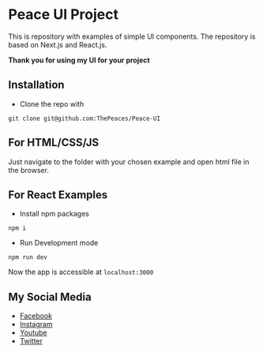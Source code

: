 
# Peace UI Project

This is repository with examples of simple UI components. The repository is based on Next.js and React.js.

**Thank you for using my UI for your project**
## Installation

* Clone the repo with

```
git clone git@github.com:ThePeaces/Peace-UI
```
## For HTML/CSS/JS

Just navigate to the folder with your chosen example and open html file in the browser.

## For React Examples

* Install npm packages
```
npm i
```

* Run Development mode
```
npm run dev
```

Now the app is accessible at `localhost:3000`



## My Social Media

* [Facebook](https://web.facebook.com/john.script.395)
* [Instagram](https://www.instagram.com/itsmedakwah/?hl=id)
* [Youtube](https://www.youtube.com/channel/UCqWacqZLgr6KLEs0JNfJngg)
* [Twitter](https://twitter.com/Yourmind_yt)